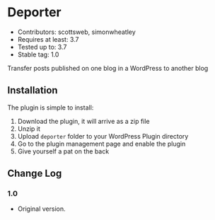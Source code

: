 # Deporter

* Contributors: scottsweb, simonwheatley
* Requires at least: 3.7
* Tested up to: 3.7
* Stable tag: 1.0

Transfer posts published on one blog in a WordPress to another blog

## Installation

The plugin is simple to install:

1. Download the plugin, it will arrive as a zip file
1. Unzip it
1. Upload `deporter` folder to your WordPress Plugin directory
1. Go to the plugin management page and enable the plugin
1. Give yourself a pat on the back

## Change Log

### 1.0 
* Original version.

